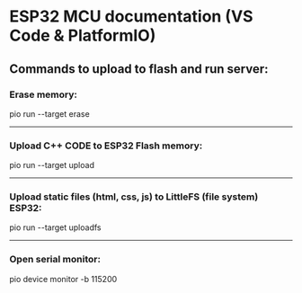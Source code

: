 # ESP32 MCU documentation (VS Code & PlatformIO)

## Commands to upload to flash and run server:

### Erase memory:

pio run --target erase

---

### Upload C++ CODE to ESP32 Flash memory:

pio run --target upload

---

### Upload static files (html, css, js) to LittleFS (file system) ESP32:

pio run --target uploadfs

---

### Open serial monitor:

pio device monitor -b 115200
